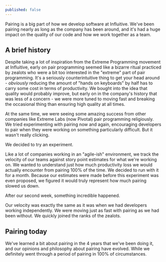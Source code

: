 ```yaml
---
published: false
---
```



Pairing is a big part of how we develop software at Influitive. We've been pairing nearly as long as the company has been around, and it's had a huge impact on the quality of our code and how we work together as a team.

## A brief history

Despite taking a lot of inspiration from the Extreme Programming movement at Influitive, early on pair programming seemed like a bizarre ritual practiced by zealots who were a bit too interested in the "extreme" part of pair programming. It's a seriously counterintuitive thing to get your head around - *obviously* reducing the amount of "hands on keyboards" by half has to carry some cost in terms of productivity. We bought into the idea that quality would probably improve, but early on in the company's history that was less of a concern - we were more tuned to moving fast and breaking the occasional thing than ensuring high quality at all times.

At the same time, we were seeing some amazing success from other companies like Extreme Labs (now Pivotal) pair programming religiously. We tried experimenting with pairing now and again, encouraging developers to pair when they were working on something particularly difficult. But it wasn't really clicking.

We decided to try an experiment.

Like a lot of companies working in an "agile-ish" environment, we track the velocity of our teams against story point estimates for what we're working on. We wanted to understand just how much productivity loss we would actually encounter from pairing 100% of the time. We decided to run with it for a month. Because our estimates were made before this experiment was even proposed, we figured it would truly represent how much pairing slowed us down.

After our second week, something incredible happened. 

Our velocity was exactly the same as it was when we had developers working independently. We were moving just as fast with pairing as we had been without. We quickly joined the ranks of the zealots.

## Pairing today

We've learned a bit about pairing in the 4 years that we've been doing it, and our opinions and philosophy about pairing have evolved. While we definitely went through a period of pairing in 100% of circumstances.
